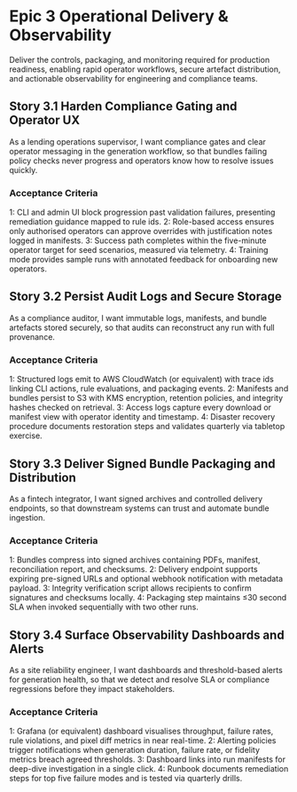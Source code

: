 # Epic 3 Operational Delivery & Observability
Deliver the controls, packaging, and monitoring required for production readiness, enabling rapid operator workflows, secure artefact distribution, and actionable observability for engineering and compliance teams.

## Story 3.1 Harden Compliance Gating and Operator UX
As a lending operations supervisor,
I want compliance gates and clear operator messaging in the generation workflow,
so that bundles failing policy checks never progress and operators know how to resolve issues quickly.

### Acceptance Criteria
1: CLI and admin UI block progression past validation failures, presenting remediation guidance mapped to rule ids.
2: Role-based access ensures only authorised operators can approve overrides with justification notes logged in manifests.
3: Success path completes within the five-minute operator target for seed scenarios, measured via telemetry.
4: Training mode provides sample runs with annotated feedback for onboarding new operators.

## Story 3.2 Persist Audit Logs and Secure Storage
As a compliance auditor,
I want immutable logs, manifests, and bundle artefacts stored securely,
so that audits can reconstruct any run with full provenance.

### Acceptance Criteria
1: Structured logs emit to AWS CloudWatch (or equivalent) with trace ids linking CLI actions, rule evaluations, and packaging events.
2: Manifests and bundles persist to S3 with KMS encryption, retention policies, and integrity hashes checked on retrieval.
3: Access logs capture every download or manifest view with operator identity and timestamp.
4: Disaster recovery procedure documents restoration steps and validates quarterly via tabletop exercise.

## Story 3.3 Deliver Signed Bundle Packaging and Distribution
As a fintech integrator,
I want signed archives and controlled delivery endpoints,
so that downstream systems can trust and automate bundle ingestion.

### Acceptance Criteria
1: Bundles compress into signed archives containing PDFs, manifest, reconciliation report, and checksums.
2: Delivery endpoint supports expiring pre-signed URLs and optional webhook notification with metadata payload.
3: Integrity verification script allows recipients to confirm signatures and checksums locally.
4: Packaging step maintains ≤30 second SLA when invoked sequentially with two other runs.

## Story 3.4 Surface Observability Dashboards and Alerts
As a site reliability engineer,
I want dashboards and threshold-based alerts for generation health,
so that we detect and resolve SLA or compliance regressions before they impact stakeholders.

### Acceptance Criteria
1: Grafana (or equivalent) dashboard visualises throughput, failure rates, rule violations, and pixel diff metrics in near real-time.
2: Alerting policies trigger notifications when generation duration, failure rate, or fidelity metrics breach agreed thresholds.
3: Dashboard links into run manifests for deep-dive investigation in a single click.
4: Runbook documents remediation steps for top five failure modes and is tested via quarterly drills.
